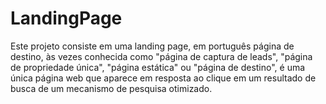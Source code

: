 # LandingPage
Este projeto consiste em uma landing page, em português página de destino, às vezes conhecida como "página de captura de leads", "página de propriedade única", "página estática" ou "página de destino", é uma única página web que aparece em resposta ao clique em um resultado de busca de um mecanismo de pesquisa otimizado.
